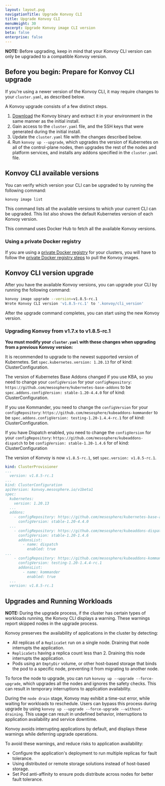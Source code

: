 ```yaml
---
layout: layout.pug
navigationTitle: Upgrade Konvoy CLI
title: Upgrade Konvoy CLI
menuWeight: 30
excerpt: Upgrade Konvoy image CLI version
beta: false
enterprise: false
---
```


<p class="message--note"><strong>NOTE: </strong>Before upgrading, keep in mind that your Konvoy CLI version can only be upgraded to a compatible Konvoy version.</p>

## Before you begin: Prepare for Konvoy CLI upgrade

If you're using a newer version of the Konvoy CLI, it may require changes to your `cluster.yaml`, as described below.

A Konvoy upgrade consists of a few distinct steps.

1. [Download](../../download) the Konvoy binary and extract it in your environment in the same manner as the initial install.
1. Gain access to the `cluster.yaml` file, and the SSH keys that were generated during the initial install.
1. Update the `cluster.yaml` file with the changes described below.
1. Run `konvoy up --upgrade`, which upgrades the version of Kubernetes on all of the control-plane nodes, then upgrades the rest of the nodes and platform services, and installs any addons specified in the `cluster.yaml` file.

## Konvoy CLI available versions

You can verify which version your CLI can be upgraded to by running the following command:

```bash
konvoy image list
```

This command lists all the available versions to which your current CLI can be upgraded.
This list also shows the default Kubernetes version of each Konvoy version.

This command uses Docker Hub to fetch all the available Konvoy versions.

### Using a private Docker registry

If you are using a [private Docker registry][docker_registry] for your clusters, you will have to follow the [private Docker registry steps][private-docker-konvoy] to pull the Konvoy images.

## Konvoy CLI version upgrade

After you have the available Konvoy versions, you can upgrade your CLI by running the following command:

```bash
konvoy image upgrade --version=v1.8.5-rc.1
Wrote Konvoy CLI version 'v1.8.5-rc.1' to '.konvoy/cli_version'
```

After the upgrade command completes, you can start using the new Konvoy version.

### Upgrading Konvoy from v1.7.x to v1.8.5-rc.1

**You must modify your `cluster.yaml` with these changes when upgrading from a previous Konvoy version:**

It is recommended to upgrade to the newest supported version of Kubernetes. Set `spec.kubernetes.version: 1.20.13` for of kind: ClusterConfiguration.

The version of Kubernetes Base Addons changed if you use KBA, so you need to change your `configVersion` for your `configRepository`: `https://github.com/mesosphere/kubernetes-base-addons` to be `spec.addons.configVersion: stable-1.20-4.4.0` for of kind: ClusterConfiguration.

If you use Kommander, you need to change the `configVersion` for your `configRepository`: `https://github.com/mesosphere/kubeaddons-kommander` to be `spec.addons.configVersion: testing-1.20-1.4.4-rc.1` for of kind: ClusterConfiguration.

If you have Dispatch enabled, you need to change the `configVersion` for your `configRepository`: `https://github.com/mesosphere/kubeaddons-dispatch` to be `configVersion: stable-1.20-1.4.6` for of kind: ClusterConfiguration

The version of Konvoy is now `v1.8.5-rc.1`, set `spec.version: v1.8.5-rc.1`.

```yaml
kind: ClusterProvisioner
...
  version: v1.8.5-rc.1
...
kind: ClusterConfiguration
apiVersion: konvoy.mesosphere.io/v1beta1
spec:
  kubernetes:
    version: 1.20.13
  ...
  addons:
    - configRepository: https://github.com/mesosphere/kubernetes-base-addons
      configVersion: stable-1.20-4.4.0
  ...
    - configRepository: https://github.com/mesosphere/kubeaddons-dispatch
      configVersion: stable-1.20-1.4.6
      addonsList:
        - name: dispatch
          enabled: true
...
    - configRepository: https://github.com/mesosphere/kubeaddons-kommander
      configVersion: testing-1.20-1.4.4-rc.1
      addonsList:
        - name: kommander
          enabled: true
  ...
  version: v1.8.5-rc.1
```

## Upgrades and Running Workloads

<p class="message--note"><strong>NOTE: </strong>During the upgrade process, if the cluster has certain types of workloads running, the Konvoy CLI displays a warning. These warnings report skipped nodes in the upgrade process.</p>

Konvoy preserves the availability of applications in the cluster by detecting:

- All replicas of a `ReplicaSet` run on a single node. Draining that node interrupts the application.
- `ReplicaSets` having a replica count less than 2. Draining this node interrupts the application.
- Pods using an `EmptyDir` volume, or other host-based storage that binds the pod to a specific node, preventing it from migrating to another node.

To force the node to upgrade, you can run `konvoy up --upgrade --force-upgrade`, which upgrades all the nodes and ignores the safety checks. This can result in temporary interruptions to application availability.

During the `node drain` stage, Konvoy may exhibit a time-out error, while waiting for workloads to reschedule. Users can bypass this process during upgrade by using `konvoy up --upgrade --force-upgrade --without-draining`. This usage can result in undefined behavior,  interruptions to application availability and service downtime.

Konvoy avoids interrupting applications by default, and displays these warnings while deferring upgrade operations.

To avoid these warnings, and reduce risks to application availability:

- Configure the application's deployment to run multiple replicas for fault tolerance.
- Using distributed or remote storage solutions instead of host-based storage.
- Set Pod anti-affinity to ensure pods distribute across nodes for better fault tolerance.

[docker_registry]: https://docs.docker.com/registry/deploying/
[istio-upgrade]: upgrade-cli-istio
[private-docker-konvoy]: upgrade-cli-docker

